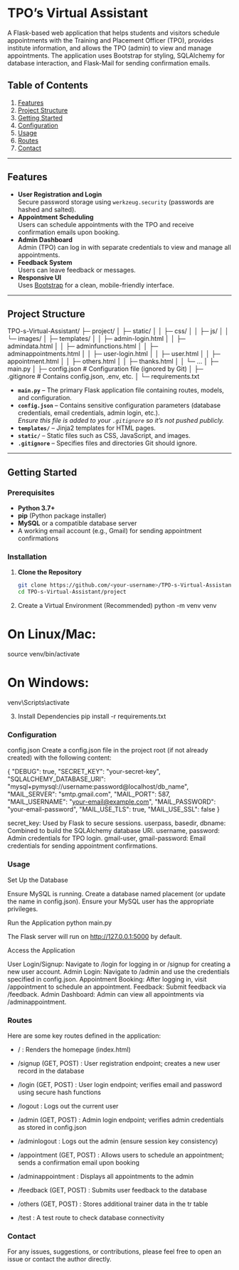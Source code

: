 # TPO’s Virtual Assistant

A Flask-based web application that helps students and visitors schedule appointments with the Training and Placement Officer (TPO), provides institute information, and allows the TPO (admin) to view and manage appointments. The application uses Bootstrap for styling, SQLAlchemy for database interaction, and Flask-Mail for sending confirmation emails.

## Table of Contents

1. [Features](#features)
2. [Project Structure](#project-structure)
3. [Getting Started](#getting-started)
4. [Configuration](#configuration)
5. [Usage](#usage)
6. [Routes](#routes)
7. [Contact](#contact)

---

## Features

- **User Registration and Login**  
  Secure password storage using `werkzeug.security` (passwords are hashed and salted).
- **Appointment Scheduling**  
  Users can schedule appointments with the TPO and receive confirmation emails upon booking.
- **Admin Dashboard**  
  Admin (TPO) can log in with separate credentials to view and manage all appointments.
- **Feedback System**  
  Users can leave feedback or messages.
- **Responsive UI**  
  Uses [Bootstrap](https://getbootstrap.com/) for a clean, mobile-friendly interface.

---

## Project Structure

TPO-s-Virtual-Assistant/
├─ project/
│  ├─ static/
│  │  ├─ css/
│  │  ├─ js/
│  │  └─ images/
│  ├─ templates/
│  │  ├─ admin-login.html
│  │  ├─ admindata.html
│  │  ├─ adminfunctions.html
│  │  ├─ adminappointments.html
│  │  ├─ user-login.html
│  │  ├─ user.html
│  │  ├─ appointment.html
│  │  ├─ others.html
│  │  ├─ thanks.html
│  │  └─ ...
│  ├─ main.py
│  ├─ config.json        # Configuration file (ignored by Git)
│  ├─ .gitignore         # Contains config.json, .env, etc.
│  └─ requirements.txt


- **`main.py`** – The primary Flask application file containing routes, models, and configuration.
- **`config.json`** – Contains sensitive configuration parameters (database credentials, email credentials, admin login, etc.).  
  *Ensure this file is added to your `.gitignore` so it’s not pushed publicly.*
- **`templates/`** – Jinja2 templates for HTML pages.
- **`static/`** – Static files such as CSS, JavaScript, and images.
- **`.gitignore`** – Specifies files and directories Git should ignore.

---

## Getting Started

### Prerequisites

- **Python 3.7+**
- **pip** (Python package installer)
- **MySQL** or a compatible database server
- A working email account (e.g., Gmail) for sending appointment confirmations

### Installation

1. **Clone the Repository**

   ```bash
   git clone https://github.com/<your-username>/TPO-s-Virtual-Assistant.git
   cd TPO-s-Virtual-Assistant/project

2. Create a Virtual Environment (Recommended)
python -m venv venv
# On Linux/Mac:
source venv/bin/activate
# On Windows:
venv\Scripts\activate

3. Install Dependencies
pip install -r requirements.txt

### Configuration

config.json
Create a config.json file in the project root (if not already created) with the following content:

{
  "DEBUG": true,
  "SECRET_KEY": "your-secret-key",
  "SQLALCHEMY_DATABASE_URI": "mysql+pymysql://username:password@localhost/db_name",
  "MAIL_SERVER": "smtp.gmail.com",
  "MAIL_PORT": 587,
  "MAIL_USERNAME": "your-email@example.com",
  "MAIL_PASSWORD": "your-email-password",
  "MAIL_USE_TLS": true,
  "MAIL_USE_SSL": false
}

secret_key: Used by Flask to secure sessions.
userpass, basedir, dbname: Combined to build the SQLAlchemy database URI.
username, password: Admin credentials for TPO login.
gmail-user, gmail-password: Email credentials for sending appointment confirmations.

### Usage
Set Up the Database

Ensure MySQL is running.
Create a database named placement (or update the name in config.json).
Ensure your MySQL user has the appropriate privileges.

Run the Application
python main.py

The Flask server will run on http://127.0.0.1:5000 by default.

Access the Application

User Login/Signup:
Navigate to /login for logging in or /signup for creating a new user account.
Admin Login:
Navigate to /admin and use the credentials specified in config.json.
Appointment Booking:
After logging in, visit /appointment to schedule an appointment.
Feedback:
Submit feedback via /feedback.
Admin Dashboard:
Admin can view all appointments via /adminappointment.

### Routes
Here are some key routes defined in the application:

- / : Renders the homepage (index.html)
  
- /signup (GET, POST) : User registration endpoint; creates a new user record in the database
  
- /login (GET, POST) : User login endpoint; verifies email and password using secure hash functions
  
- /logout : Logs out the current user
  
- /admin (GET, POST) : Admin login endpoint; verifies admin credentials as stored in config.json

- /adminlogout : Logs out the admin (ensure session key consistency)

- /appointment (GET, POST) : Allows users to schedule an appointment; sends a confirmation email upon booking
  
- /adminappointment : Displays all appointments to the admin
  
- /feedback (GET, POST) : Submits user feedback to the database
  
- /others (GET, POST) : Stores additional trainer data in the tr table
  
- /test : A test route to check database connectivity

### Contact
For any issues, suggestions, or contributions, please feel free to open an issue or contact the author directly.
